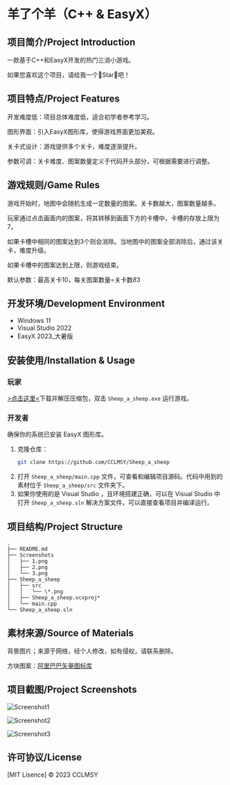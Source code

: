 # 羊了个羊（C++ & EasyX）

## 项目简介/Project Introduction

一款基于C++和EasyX开发的热门三消小游戏。

如果您喜欢这个项目，请给我一个🌟Star🌟吧！

## 项目特点/Project Features

开发难度低：项目总体难度低，适合初学者参考学习。

图形界面：引入EasyX图形库，使得游戏界面更加美观。

关卡式设计：游戏提供多个关卡，难度逐渐提升。

参数可调：关卡难度、图案数量定义于代码开头部分，可根据需要进行调整。

## 游戏规则/Game Rules

游戏开始时，地图中会随机生成一定数量的图案。关卡数越大，图案数量越多。

玩家通过点击画面内的图案，将其转移到画面下方的卡槽中，卡槽的存放上限为7。

如果卡槽中相同的图案达到3个则会消除。当地图中的图案全部消除后，通过该关卡，难度升级。

如果卡槽中的图案达到上限，则游戏结束。

默认参数：最高关卡10，每关图案数量=关卡数*8*3

## 开发环境/Development Environment
- Windows 11
- Visual Studio 2022
- EasyX 2023_大暑版

## 安装使用/Installation & Usage
### 玩家
[>点击这里<](https://github.com/CCLMSY/Sheep_a_sheep/releases/download/Release/Release.zip)下载并解压压缩包，双击 `Sheep_a_sheep.exe` 运行游戏。
### 开发者
确保你的系统已安装 EasyX 图形库。
1. 克隆仓库：
   ```sh
   git clone https://github.com/CCLMSY/Sheep_a_sheep
   ```
2. 打开 `Sheep_a_sheep/main.cpp` 文件，可查看和编辑项目源码。代码中用到的素材位于 `Sheep_a_sheep/src` 文件夹下。
3. 如果你使用的是 Visual Studio ，且环境搭建正确，可以在 Visual Studio 中打开 `Sheep_a_sheep.sln` 解决方案文件，可以直接查看项目并编译运行。

## 项目结构/Project Structure
```
.
├── README.md
├── Screenshots
│   ├── 1.png
│   ├── 2.png
│   └── 3.png
├── Sheep_a_sheep
│   ├── src
│   │   └── \*.png
│   ├── Sheep_a_sheep.vcxproj*
│   └── main.cpp
└── Sheep_a_sheep.sln
```

## 素材来源/Source of Materials
背景图片；来源于网络，经个人修改，如有侵权，请联系删除。

方块图案：[阿里巴巴矢量图标库](https://www.iconfont.cn/)

## 项目截图/Project Screenshots
![Screenshot1](Screenshots/1.png)

![Screenshot2](Screenshots/2.png)

![Screenshot3](Screenshots/3.png)

## 许可协议/License
[MIT Lisence] © 2023 CCLMSY